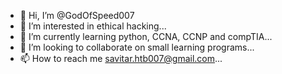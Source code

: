 - 👋 Hi, I’m @GodOfSpeed007
- 👀 I’m interested in ethical hacking...
- 🌱 I’m currently learning python, CCNA, CCNP and compTIA...
- 💞️ I’m looking to collaborate on small learning programs...
- 📫 How to reach me savitar.htb007@gmail.com...

<!---
GodOfSpeed007/GodOfSpeed007 is a ✨ special ✨ repository because its `README.md` (this file) appears on your GitHub profile.
You can click the Preview link to take a look at your changes.
--->
